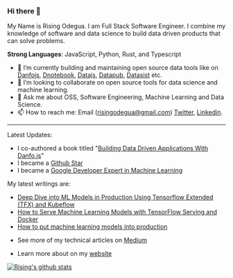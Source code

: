 ### Hi there 👋

My Name is Rising Odegua. I am Full Stack Software Engineer. I combine my knowledge of software and data science to build data driven products that can solve problems. 

**Strong Languages**: JavaScript, Python, Rust, and Typescript
  
- 🔭 I’m currently building and maintaining open source data tools like on [Danfojs](https://github.com/opensource9ja/danfojs), [Dnotebook](https://github.com/javascriptdata/dnotebook), [Datajs](https://github.com/frictionlessdata/frictionless-js), [Datapub](https://github.com/datopian/datapub), [Datasist](https://github.com/risenW/datasist) etc.
- 👯 I’m looking to collaborate on open source tools for data science and machine learning.
- 💬 Ask me about OSS, Software Engineering, Machine Learning and Data Science.
- 📫 How to reach me: Email (risingodegua@gmail.com) [Twitter](https://twitter.com/risingodegua), [Linkedin](https://www.linkedin.com/in/risingdeveloper).

--------------

Latest Updates:
* I co-authored a book titled "[Building Data Driven Applications With Danfo.js](https://www.amazon.com/Building-Data-Driven-Applications-Danfo-js/dp/1801070857)"
* I became a [Github Star](https://stars.github.com/profiles/risenW/)
* I became a [Google Developer Expert in Machine Learning](https://developers.google.com/community/experts/directory/profile/profile-rising-odegua)

My latest writings are:
 * [Deep Dive into ML Models in Production Using Tensorflow Extended (TFX) and Kubeflow](https://neptune.ai/blog/deep-dive-into-ml-models-in-production-using-tfx-and-kubeflow?utm_source=madewithml&utm_medium=post&utm_campaign=blog-deep-dive-into-ml-models-in-production-using-tfx-and-kubeflow)
 * [How to Serve Machine Learning Models with TensorFlow Serving and Docker](https://neptune.ai/blog/how-to-serve-machine-learning-models-with-tensorflow-serving-and-docker)
 * [How to put machine learning models into production](https://stackoverflow.blog/2020/10/12/how-to-put-machine-learning-models-into-production/?utm_source=Iterable&utm_medium=email&utm_campaign=the_overflow_newsletter)

- See more of my technical articles on [Medium](https://medium.com/@risingdeveloper)

- Learn more about on my [website](https://risenw.github.io/risingodegua/)

[![Rising's github stats](https://github-readme-stats.vercel.app/api?username=risenW&show_icons=true&title_color=fff&icon_color=79ff97&text_color=9f9f9f&bg_color=151515)](https://github.com/risenW/)
